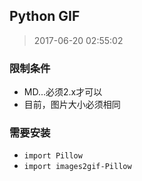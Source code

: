 ## Python GIF
> 2017-06-20 02:55:02

### 限制条件
* MD...必须2.x才可以
* 目前，图片大小必须相同

### 需要安装
* `import Pillow`
* `import images2gif-Pillow`

